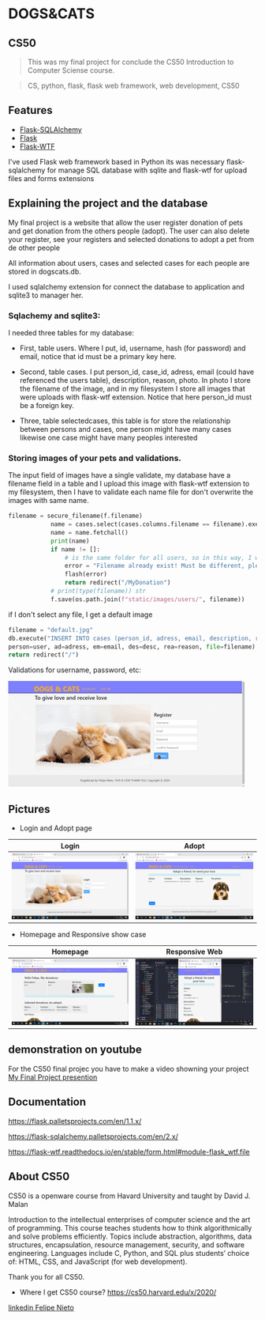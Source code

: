 # DOGS&CATS

## CS50
>This was my final project for conclude the CS50 Introduction to Computer Sciense course.

>CS, python, flask, flask web framework, web development, CS50
## Features

- [Flask-SQLAlchemy](https://flask-sqlalchemy.palletsprojects.com/en/2.x/)
- [Flask](https://flask.palletsprojects.com/en/1.1.x/)
- [Flask-WTF](https://flask-wtf.readthedocs.io/en/stable/index.html)

I've used Flask web framework based in Python
its was necessary flask-sqlalchemy for manage SQL database with sqlite and flask-wtf for upload files and forms extensions

## Explaining the project and the database
My final project is a website that allow the user register donation of pets and
get donation from the others people (adopt). The user can also delete your register, see
your registers and selected donations to adopt a pet from de other people

All information about users, cases and selected cases for each people are stored in dogscats.db.

I used sqlalchemy extension for connect the database to application and sqlite3 to manager her.

### Sqlachemy and sqlite3:
I needed three tables for my database:

- First, table users. Where I put, id, username, hash (for password) and email, notice that id must be a primary key here.

- Second, table cases. I put person_id, case_id, adress, email (could have referenced the users table), description, reason, photo. In photo I store the filename of the image, and in my filesystem I store all images that were uploads with flask-wtf extension. Notice that here person_id must be a foreign key.

- Three, table selectedcases, this table is for store the relationship between persons and cases, one person might have many cases likewise one case might have many peoples interested

### Storing images of your pets and validations.
The input field of images have a single validate, my database have a filename field in a table and I upload this image with flask-wtf extension to my filesystem, then I have to validate each name file for don't overwrite the images with same name.

```python
filename = secure_filename(f.filename)
            name = cases.select(cases.columns.filename == filename).execute()
            name = name.fetchall()
            print(name)
            if name != []:
                # is the same folder for all users, so in this way, I will able to avoid overwrite images
                error = "Filename already exist! Must be different, please rename the file (e.g, name_something)"
                flash(error)
                return redirect("/MyDonation")
            # print(type(filename)) str
            f.save(os.path.join(f"static/images/users/", filename))
``` 

if I don't select any file, I get a default image 

```python
filename = "default.jpg"
db.execute("INSERT INTO cases (person_id, adress, email, description, reason, filename) VALUES (:person, :ad, :em, :des, :rea, :file)",
person=user, ad=adress, em=email, des=desc, rea=reason, file=filename)
return redirect("/")
```

Validations for username, password, etc:

![Validation gif](Screenshots/validation.gif)
## Pictures
- Login and Adopt page

| Login | Adopt |
| :---: | :---: |
| <img src="Screenshots/img1.png" width="400">  | <img src="Screenshots/img3adopt.png" width="400">|

- Homepage and Responsive show case

| Homepage | Responsive Web |
| :---: | :---: | 
| <img src="Screenshots/img4home.png" width="400"> | <img src="Screenshots/img6responsive.png" width = "400">


## demonstration on youtube
For the CS50 final projec you have to make a video showning your project
[My Final Project presention ](https://www.youtube.com/watch?v=YAXmRfrcOVc)

## Documentation
https://flask.palletsprojects.com/en/1.1.x/

https://flask-sqlalchemy.palletsprojects.com/en/2.x/

https://flask-wtf.readthedocs.io/en/stable/form.html#module-flask_wtf.file

## About CS50
CS50 is a openware course from Havard University and taught by David J. Malan

Introduction to the intellectual enterprises of computer science and the art of programming. This course teaches students how to think algorithmically and solve problems efficiently. Topics include abstraction, algorithms, data structures, encapsulation, resource management, security, and software engineering. Languages include C, Python, and SQL plus students’ choice of: HTML, CSS, and JavaScript (for web development).

Thank you for all CS50.

- Where I get CS50 course?
https://cs50.harvard.edu/x/2020/

[linkedin Felipe Nieto](https://www.linkedin.com/in/felipe-antonio-nieto-curcio-9b865116a/)

